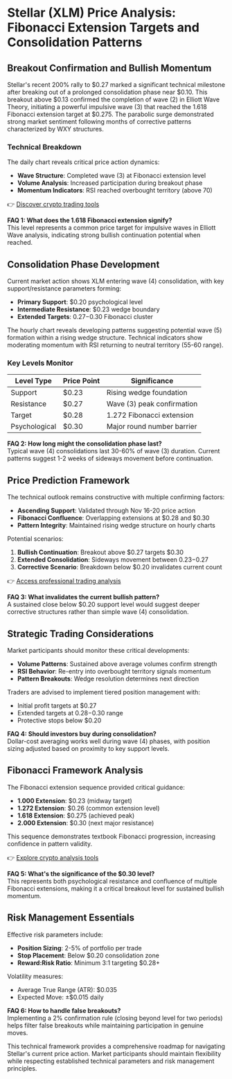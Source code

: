 # Stellar (XLM) Price Analysis: Fibonacci Extension Targets and Consolidation Patterns

## Breakout Confirmation and Bullish Momentum

Stellar's recent 200% rally to $0.27 marked a significant technical milestone after breaking out of a prolonged consolidation phase near $0.10. This breakout above $0.13 confirmed the completion of wave (2) in Elliott Wave Theory, initiating a powerful impulsive wave (3) that reached the 1.618 Fibonacci extension target at $0.275. The parabolic surge demonstrated strong market sentiment following months of corrective patterns characterized by WXY structures.

### Technical Breakdown

The daily chart reveals critical price action dynamics:
- **Wave Structure**: Completed wave (3) at Fibonacci extension level
- **Volume Analysis**: Increased participation during breakout phase
- **Momentum Indicators**: RSI reached overbought territory (above 70)

👉 [Discover crypto trading tools](https://bit.ly/okx-bonus)

**FAQ 1: What does the 1.618 Fibonacci extension signify?**  
This level represents a common price target for impulsive waves in Elliott Wave analysis, indicating strong bullish continuation potential when reached.

## Consolidation Phase Development

Current market action shows XLM entering wave (4) consolidation, with key support/resistance parameters forming:
- **Primary Support**: $0.20 psychological level
- **Intermediate Resistance**: $0.23 wedge boundary
- **Extended Targets**: $0.27-$0.30 Fibonacci cluster

The hourly chart reveals developing patterns suggesting potential wave (5) formation within a rising wedge structure. Technical indicators show moderating momentum with RSI returning to neutral territory (55-60 range).

### Key Levels Monitor

| Level Type | Price Point | Significance |
|------------|-------------|--------------|
| Support | $0.23 | Rising wedge foundation |
| Resistance | $0.27 | Wave (3) peak confirmation |
| Target | $0.28 | 1.272 Fibonacci extension |
| Psychological | $0.30 | Major round number barrier |

**FAQ 2: How long might the consolidation phase last?**  
Typical wave (4) consolidations last 30-60% of wave (3) duration. Current patterns suggest 1-2 weeks of sideways movement before continuation.

## Price Prediction Framework

The technical outlook remains constructive with multiple confirming factors:
- **Ascending Support**: Validated through Nov 16-20 price action
- **Fibonacci Confluence**: Overlapping extensions at $0.28 and $0.30
- **Pattern Integrity**: Maintained rising wedge structure on hourly charts

Potential scenarios:
1. **Bullish Continuation**: Breakout above $0.27 targets $0.30
2. **Extended Consolidation**: Sideways movement between $0.23-$0.27
3. **Corrective Scenario**: Breakdown below $0.20 invalidates current count

👉 [Access professional trading analysis](https://bit.ly/okx-bonus)

**FAQ 3: What invalidates the current bullish pattern?**  
A sustained close below $0.20 support level would suggest deeper corrective structures rather than simple wave (4) consolidation.

## Strategic Trading Considerations

Market participants should monitor these critical developments:
- **Volume Patterns**: Sustained above average volumes confirm strength
- **RSI Behavior**: Re-entry into overbought territory signals momentum
- **Pattern Breakouts**: Wedge resolution determines next direction

Traders are advised to implement tiered position management with:
- Initial profit targets at $0.27
- Extended targets at $0.28-$0.30 range
- Protective stops below $0.20

**FAQ 4: Should investors buy during consolidation?**  
Dollar-cost averaging works well during wave (4) phases, with position sizing adjusted based on proximity to key support levels.

## Fibonacci Framework Analysis

The Fibonacci extension sequence provided critical guidance:
- **1.000 Extension**: $0.23 (midway target)
- **1.272 Extension**: $0.26 (common extension level)
- **1.618 Extension**: $0.275 (achieved peak)
- **2.000 Extension**: $0.30 (next major resistance)

This sequence demonstrates textbook Fibonacci progression, increasing confidence in pattern validity.

👉 [Explore crypto analysis tools](https://bit.ly/okx-bonus)

**FAQ 5: What's the significance of the $0.30 level?**  
This represents both psychological resistance and confluence of multiple Fibonacci extensions, making it a critical breakout level for sustained bullish momentum.

## Risk Management Essentials

Effective risk parameters include:
- **Position Sizing**: 2-5% of portfolio per trade
- **Stop Placement**: Below $0.20 consolidation zone
- **Reward:Risk Ratio**: Minimum 3:1 targeting $0.28+

Volatility measures:
- Average True Range (ATR): $0.035
- Expected Move: ±$0.015 daily

**FAQ 6: How to handle false breakouts?**  
Implementing a 2% confirmation rule (closing beyond level for two periods) helps filter false breakouts while maintaining participation in genuine moves.

This technical framework provides a comprehensive roadmap for navigating Stellar's current price action. Market participants should maintain flexibility while respecting established technical parameters and risk management principles.
